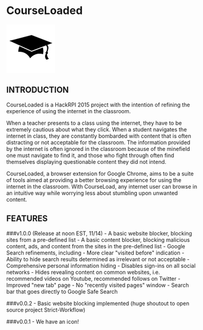CourseLoaded
==============
![Logo](CourseLoaded/images/logo-128.png)

INTRODUCTION
------------
CourseLoaded is a HackRPI 2015 project with the intention of refining the experience of using the internet in the classroom. 

When a teacher presents to a class using the internet, they have to be extremely cautious about what they click. When a student navigates the internet in class, they are constantly bombarded with content that is often distracting or not acceptable for the classroom. The information provided by the internet is often ignored in the classroom because of the minefield one must navigate to find it, and those who fight through often find themselves displaying questionable content they did not intend.

CourseLoaded, a browser extension for Google Chrome, aims to be a suite of tools aimed at providing a better browsing experience for using the internet in the classroom. With CourseLoad, any internet user can browse in an intuitive way while worrying less about stumbling upon unwanted content. 

FEATURES
------------
###v1.0.0 (Release at noon EST, 11/14)
	- A basic website blocker, blocking sites from a pre-defined list
	- A basic content blocker, blocking malicious content, ads, and content from the sites in the pre-defined list
	- Google Search refinements, including
		- More clear "visited before" indication
		- Ability to hide search results determined as irrelevant or not acceptable
	- Comprehensive personal information hiding
		- Disables sign-ins on all social networks
		- Hides revealing content on common websites, i.e. recommended videos on Youtube, recommended follows on Twitter
	- Improved "new tab" page
		- No "recently visited pages" window
		- Search bar that goes directly to Google Safe Search


###v0.0.2
	- Basic website blocking implemented (huge shoutout to open source project Strict-Workflow)

###v0.0.1
	- We have an icon!
